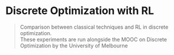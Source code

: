 # Discrete Optimization with RL

> Comparison between classical techniques and RL in discrete optimization. <br>
> These experiments are run alongside the MOOC on Discrete Optimization by the University of Melbourne

